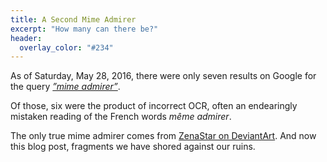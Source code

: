 ```yaml
---
title: A Second Mime Admirer
excerpt: "How many can there be?"
header:
  overlay_color: "#234"
---
```


As of Saturday, May 28, 2016, there were only seven results on Google for the query [*”mime admirer”*](https://www.google.com/#q=%22mime%20admirer%22).

Of those, six were the product of incorrect OCR, often an endearingly mistaken reading of the French words *même admirer*.

The only true mime admirer comes from [ZenaStar on DeviantArt](http://zenastar.deviantart.com/art/i-only-draw-couples-these-days-364446687). And now this blog post, fragments we have shored against our ruins.
